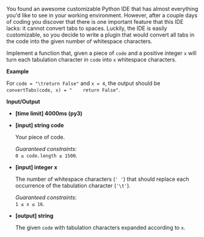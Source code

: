<div class="markdown"><p>You found an awesome customizable Python IDE that has almost everything you'd like to see in your working environment. However, after a couple days of coding you discover that there is one important feature that this IDE lacks: it cannot convert tabs to spaces. Luckily, the IDE is easily customizable, so you decide to write a plugin that would convert all tabs in the code into the given number of whitespace characters.</p>
<p>Implement a function that, given a piece of <code>code</code> and a positive integer <code>x</code> will turn each tabulation character in <code>code</code> into <code>x</code> whitespace characters.</p>
<p><strong>Example</strong></p>
<p>For <code>code = "\treturn False"</code> and <code>x = 4</code>, the output should be<br>
<code>convertTabs(code, x) = "&nbsp;&nbsp;&nbsp;&nbsp;return False"</code>.</p>
<p><strong>Input/Output</strong></p>
<ul>
<li><strong>[time limit] 4000ms (py3)</strong></li>
</ul>
<ul>
<li>
<p><strong>[input] string code</strong></p>
<p>Your piece of code.</p>
<p><em>Guaranteed constraints:</em><br>
<code>0 ≤ code.length ≤ 1500</code>.</p>
</li>
<li>
<p><strong>[input] integer x</strong></p>
<p>The number of whitespace characters (<code>' '</code>) that should replace each occurrence of the tabulation character (<code>'\t'</code>).</p>
<p><em>Guaranteed constraints:</em><br>
<code>1 ≤ x ≤ 16</code>.</p>
</li>
<li>
<p><strong>[output] string</strong></p>
<p>The given <code>code</code> with tabulation characters expanded according to <code>x</code>.</p>
</li>
</ul>
</div>